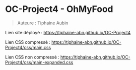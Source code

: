 # OC-Project4 - OhMyFood

> Auteure : Tiphaine Aubin

Lien site déployé : https://tiphaine-abn.github.io/OC-Project4

Lien CSS compressé : https://tiphaine-abn.github.io/OC-Project4/css/main.css

Lien CSS non compressé : https://tiphaine-abn.github.io/OC-Project4/css/main-expanded.css